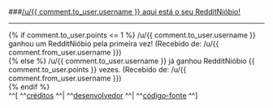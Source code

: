 ###[/u/{{ comment.to_user.username }} aqui está o seu RedditNióbio!](https://i.imgur.com/55fMDFL.jpg)  
***  
{% if comment.to_user.points <= 1 %}
/u/{{ comment.to_user.username }} ganhou um RedditNióbio pela primeira vez! (Recebido de: /u/{{ comment.from_user.username }})  
{% else %}
/u/{{ comment.to_user.username }} já ganhou RedditNióbio {{ comment.to_user.points }} vezes. (Recebido de: /u/{{ comment.from_user.username }})  
{% endif %}  
^^[ ^^[créditos](https://www.reddit.com/r/brasil/comments/70cie0/libido_muito_alta_n%C3%A3o_consigo_fazer_mais_nada_na/dn2az48/) ^^| ^^[desenvolvedor](https://www.reddit.com/u/CaioWzy) ^^| ^^[código-fonte](https://github.com/CaioWzy/RedditNiobioBot) ^^]
